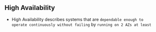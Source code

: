 ## High Availability

- High Availability describes systems that are `dependable enough to operate continuously without failing` by `running on 2 AZs at least`
